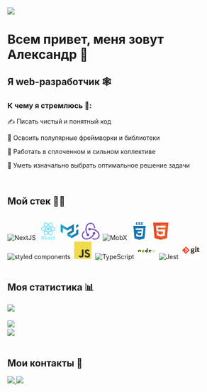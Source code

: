 <div>
  <img src="https://media.giphy.com/media/i4MAH84pqe2m2aVojc/giphy.gif" align="center" width='192'/>
  </br>
  <h1>Всем привет, меня зовут Александр 👋</h1> 
  <h2>Я web-разработчик 🕸️</h1>

  <h3>К чему я стремлюсь 🎯:</h3>
  <p>✍️  Писать чистый и понятный код</p>
  <p>💪  Освоить полулярные фреймворки и библиотеки</p>
  <p>🙌  Работать в сплоченном и сильном коллективе</p>
  <p>🧠  Уметь изначально выбрать оптимальное решение задачи</p>

  </br>
  <h2>Мой стек 👷‍♂️</h2>
  </br>
    <img src="https://upload.wikimedia.org/wikipedia/commons/thumb/8/8e/Nextjs-logo.svg/2560px-Nextjs-logo.svg.png" title="NextJS" alt="NextJS" width="128" height="40"/>&nbsp;
    <img src="https://github.com/devicons/devicon/blob/master/icons/react/react-original-wordmark.svg" title="React" alt="React" width="40" height="40"/>&nbsp;
    <img src="https://github.com/devicons/devicon/blob/master/icons/materialui/materialui-original.svg" title="Material UI" alt="Material UI" width="40" height="40"/>&nbsp;
    <img src="https://github.com/devicons/devicon/blob/master/icons/redux/redux-original.svg" title="Redux" alt="Redux " width="40" height="40"/>&nbsp;
    <img src="https://mobx.js.org/img/mobx.png" title="MobX" alt="MobX " width="40" height="40"/>&nbsp;
    <img src="https://github.com/devicons/devicon/blob/master/icons/css3/css3-plain-wordmark.svg"  title="CSS3" alt="CSS" width="40" height="40"/>&nbsp;
    <img src="https://github.com/devicons/devicon/blob/master/icons/html5/html5-original.svg" title="HTML5" alt="HTML" width="40" height="40"/>&nbsp;
    <img src="https://cdn-media-1.freecodecamp.org/images/1*p1TndLk3UsGPBsM7qHPZIw.png" title="styled components" alt="styled components" width="40" height="40"/>&nbsp;
    <img src="https://github.com/devicons/devicon/blob/master/icons/javascript/javascript-original.svg" title="JavaScript" alt="JavaScript" width="40" height="40"/>&nbsp;
    <img src="https://upload.wikimedia.org/wikipedia/commons/thumb/4/4c/Typescript_logo_2020.svg/1024px-Typescript_logo_2020.svg.png" title="TypeScript" alt="TypeScript" width="40" height="40"/>&nbsp;
    <img src="https://github.com/devicons/devicon/blob/master/icons/nodejs/nodejs-original-wordmark.svg" title="NodeJS" alt="NodeJS" width="40" height="40"/>&nbsp;
    <img src="https://cdn.freebiesupply.com/logos/large/2x/jest-logo-png-transparent.png" title="Jest" alt="Jest" width="40" height="40"/>&nbsp;
    <img src="https://github.com/devicons/devicon/blob/master/icons/git/git-original-wordmark.svg" title="Git" **alt="Git" width="40" height="40"/>
  </div>

  </br>
  <h2>Моя статистика 📊</h2>
  <div>
    <img src="https://www.codewars.com/users/KrasnAlexandr/badges/large"/>
  </div>
  </br>
  <div>
    <img src="https://github-readme-stats.vercel.app/api/top-langs/?username=KrasnAlexandr&layout=compact&theme=vision-friendly-dark"/>
  </div>
  <div>
    <img src="https://github-readme-stats.vercel.app/api?username=KrasnAlexandr&show_icons=true&count_private=true&include_all_commits=true&theme=dark"/>
  </div>
  



  </br>
  <h2>Мои контакты 🤝</h2>
  <div id="badges">
    <a href="https://t.me/KrasnAlex">
      <img src="https://img.icons8.com/color/48/000000/telegram-app--v5.png" height="40"/>
    </a>
    <a href="mailto: krasnyansky.alexandr@gmail.com">
      <img src="https://img.icons8.com/color/512/gmail-login.png" height="40"/>
    </a>
  </div>
</div>

  
  
  
